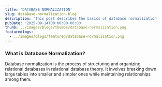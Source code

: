 ```yaml
---
title: 'DATABASE NORMALIZATION'
slug: database-normalization-blog
description: 'This post describes the basics of database normalization, including normal forms 1NF, 2NF, 3NF, BCNF, 4NF, and 5NF'
pubDate: '2025-08-14T00:00:00+00:00'
thumb: ../images/blogs/thumbs/database-normalization.png
featuredImgs: 
  - ../images/blogs/featured/database-normalization.png
---
```


### What is Database Normalization?

Database normalization is the process of structuring and organizing relational databases in relational database theory.
It involves breaking down large tables into smaller and simpler ones while maintaining relationships among them.
